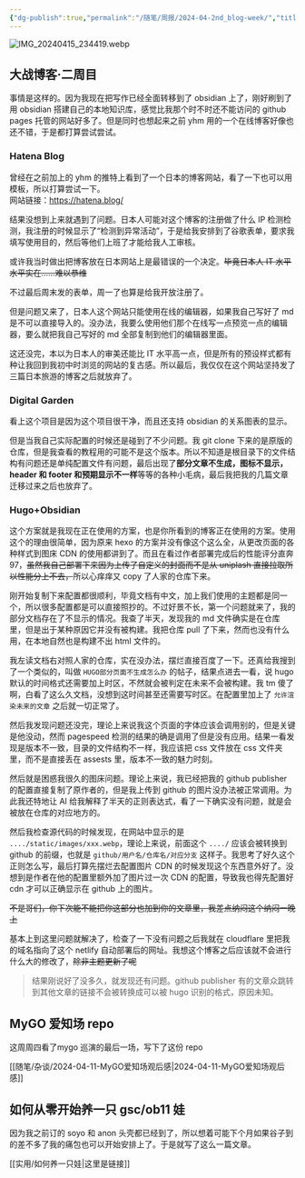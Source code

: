 ```yaml
---
{"dg-publish":true,"permalink":"/随笔/周报/2024-04-2nd_blog-week/","title":"码凌书片·十二·折腾概念神咲凌大战各种博客","tags":["周报"],"created":"2024-04-15 22:44","updated":"2024-04-17 21:25"}
---
```



![IMG_20240415_234419.webp](/img/user/%E9%9A%8F%E7%AC%94/%E5%91%A8%E6%8A%A5/assets/IMG_20240415_234419.webp)

## 大战博客·二周目

事情是这样的。因为我现在把写作已经全面转移到了 obsidian 上了，刚好刷到了用 obsidian 搭建自己的本地知识库，感觉比我那个时不时还不能访问的 github pages 托管的网站好多了。但是同时也想起来之前 yhm 用的一个在线博客好像也还不错，于是都打算尝试尝试。

### Hatena Blog

曾经在之前加上的 yhm 的推特上看到了一个日本的博客网站，看了一下也可以用模板，所以打算尝试一下。<br>网站链接：<https://hatena.blog/>

结果没想到上来就遇到了问题。日本人可能对这个博客的注册做了什么 IP 检测检测，我注册的时候显示了“检测到异常活动”，于是给我安排到了谷歌表单，要求我填写使用目的，然后等他们上班了才能给我人工审核。

或许我当时做出把博客放在日本网站上是最错误的一个决定。~~毕竟日本人 IT 水平水平实在……难以恭维~~

不过最后周末发的表单，周一了也算是给我开放注册了。

但是问题又来了，日本人这个网站只能使用在线的编辑器，如果我自己写好了 md 是不可以直接导入的。没办法，我要么使用他们那个在线写一点预览一点的编辑器，要么就把我自己写好的 md 全部复制到他们的编辑器里面。

这还没完，本以为日本人的审美还能比 IT 水平高一点，但是所有的预设样式都有种让我回到我初中时浏览的网站的复古感。所以最后，我仅仅在这个网站坚持发了三篇日本旅游的博客之后就放弃了。

### Digital Garden

看上这个项目是因为这个项目很干净，而且还支持 obsidian 的关系图表的显示。

但是当我自己实际配置的时候还是碰到了不少问题。我 git clone 下来的是原版的仓库，但是我查看的教程用的可能不是这个版本。所以不知道是根目录下的文件结构有问题还是单纯配置文件有问题，最后出现了**部分文章不生成，图标不显示，header 和 footer 和预期显示不一样**等等的各种小毛病，最后我把我的几篇文章迁移过来之后也放弃了。

### Hugo+Obsidian

这个方案就是我现在正在使用的方案，也是你所看到的博客正在使用的方案。使用这个的理由很简单，因为原来 hexo 的方案并没有像这个这么全，从更改页面的各种样式到图床 CDN 的使用都讲到了。而且在看过作者部署完成后的性能评分直奔 97，~~虽然我自己部署下来因为上传了自定义的封面而不是从 uniplash 直接拉取所以性能分上不去，~~所以心痒痒又 copy 了人家的仓库下来。

刚开始复制下来配置都很顺利，毕竟文档有中文，加上我们使用的主题都是同一个，所以很多配置都是可以直接照抄的。不过好景不长，第一个问题就来了，我的部分文档存在了不显示的情况。我查了半天，发现我的 md 文件确实是在仓库里，但是出于某种原因它并没有被构建。我把仓库 pull 了下来，然而也没有什么用，在本地自然也是构建不出 html 文件的。

我左读文档右对照人家的仓库，实在没办法，摆烂直接百度了一下。还真给我搜到了一个类似的，叫做 `HUGO部分页面不生成怎么办` 的帖子，结果点进去一看，说 hugo 默认的时间格式还需要加上时区，不然就会被判定在未来不会被构建。我 tm 傻了啊，白看了这么久文档，没想到这时间甚至还需要写时区。在配置里加上了 `允许渲染未来的文章` 之后就一切正常了。

然后我发现问题还没完，理论上来说我这个页面的字体应该会调用别的，但是关键是他没动，然而 pagespeed 检测的结果的确是调用了但是没有应用。结果一看发现是版本不一致，目录的文件结构不一样，我应该把 css 文件放在 css 文件夹里，而不是直接丢在 assests 里，版本不一致的魅力时刻。

然后就是困惑我很久的图床问题。理论上来说，我已经把我的 github publisher 的配置直接复制了原作者的，但是我上传到 github 的图片没办法被正常调用。为此我还特地让 AI 给我解释了半天的正则表达式，看了一下确实没有问题，就是会被放在仓库的对应地方的。

然后我检查源代码的时候发现，在网站中显示的是 `..../static/images/xxx.webp`，理论上来说，前面这个 `..../` 应该会被转换到 github 的前缀，也就是 `github/用户名/仓库名/对应分支` 这样子。我思考了好久这个正则怎么写，最后打算先摆烂去配置图片 CDN 的时候发现这个东西意外好了。没想到是作者在他的配置里额外加了图片过一次 CDN 的配置，导致我也得先配置好 cdn 才可以正确显示在 github 上的图片。

~~不是哥们，你下次能不能把你这部分也加到你的文章里，我差点纳闷这个纳闷一晚上~~

基本上到这里问题就解决了，检查了一下没有问题之后我就在 cloudflare 里把我的域名指向了这个 netlify 自动部署后的网址。我想这个博客之后应该就不会进行什么大的修改了，~~除非主题更新了呢~~

> 结果刚说好了没多久，就发现还有问题。github publisher 有的文章众跳转到其他文章的链接不会被转换成可以被 hugo 识别的格式，原因未知。

## MyGO 爱知场 repo

这周周四看了mygo 巡演的最后一场，写下了这份 repo

[[随笔/杂谈/2024-04-11-MyGO爱知场观后感\|2024-04-11-MyGO爱知场观后感]]

## 如何从零开始养一只 gsc/ob11 娃

因为我之前订的 soyo 和 anon 头壳都已经到了，所以想着可能下个月如果谷子到的差不多了我的痛包也可以开始安排上了。于是就写了这么一篇文章。

[[实用/如何养一只娃\|这里是链接]]
